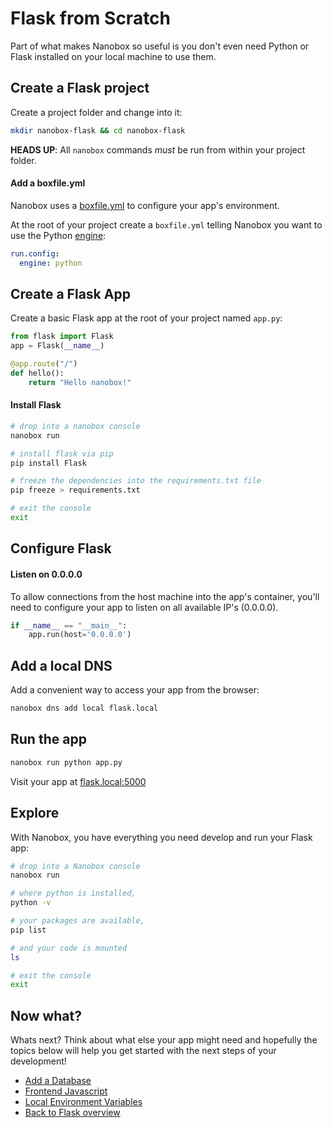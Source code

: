 # Flask from Scratch
Part of what makes Nanobox so useful is you don't even need Python or Flask installed on your local machine to use them.

## Create a Flask project
Create a project folder and change into it:

```bash
mkdir nanobox-flask && cd nanobox-flask
```

**HEADS UP**: All `nanobox` commands *must* be run from within your project folder.

#### Add a boxfile.yml
Nanobox uses a <a href="https://docs.nanobox.io/boxfile/" target="\_blank">boxfile.yml</a> to configure your app's environment.

At the root of your project create a `boxfile.yml` telling Nanobox you want to use the Python <a href="https://docs.nanobox.io/engines/" target="\_blank">engine</a>:

```yaml
run.config:
  engine: python
```

## Create a Flask App
Create a basic Flask app at the root of your project named `app.py`:

```python
from flask import Flask
app = Flask(__name__)

@app.route("/")
def hello():
    return "Hello nanobox!"
```

#### Install Flask

```bash
# drop into a nanobox console
nanobox run

# install flask via pip
pip install Flask

# freeze the dependencies into the requirements.txt file
pip freeze > requirements.txt

# exit the console
exit
```

## Configure Flask

#### Listen on 0.0.0.0
To allow connections from the host machine into the app's container, you'll need to configure your app to listen on all available IP's (0.0.0.0).

```python
if __name__ == "__main__":
    app.run(host='0.0.0.0')
```

## Add a local DNS
Add a convenient way to access your app from the browser:

```bash
nanobox dns add local flask.local
```

## Run the app

```bash
nanobox run python app.py
```

Visit your app at <a href="http://flask.local:5000" target="\_blank">flask.local:5000</a>

## Explore
With Nanobox, you have everything you need develop and run your Flask app:

```bash
# drop into a Nanobox console
nanobox run

# where python is installed,
python -v

# your packages are available,
pip list

# and your code is mounted
ls

# exit the console
exit
```

## Now what?
Whats next? Think about what else your app might need and hopefully the topics below will help you get started with the next steps of your development!

* [Add a Database](/python/flask/add-a-database)
* [Frontend Javascript](/python/flask/frontend-javascript)
* [Local Environment Variables](/python/flask/local-evars)
* [Back to Flask overview](/python/flask)
